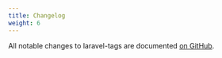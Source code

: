```yaml
---
title: Changelog
weight: 6
---
```


All notable changes to laravel-tags are documented [on GitHub](https://github.com/spatie/laravel-tags/blob/master/CHANGELOG.md).
